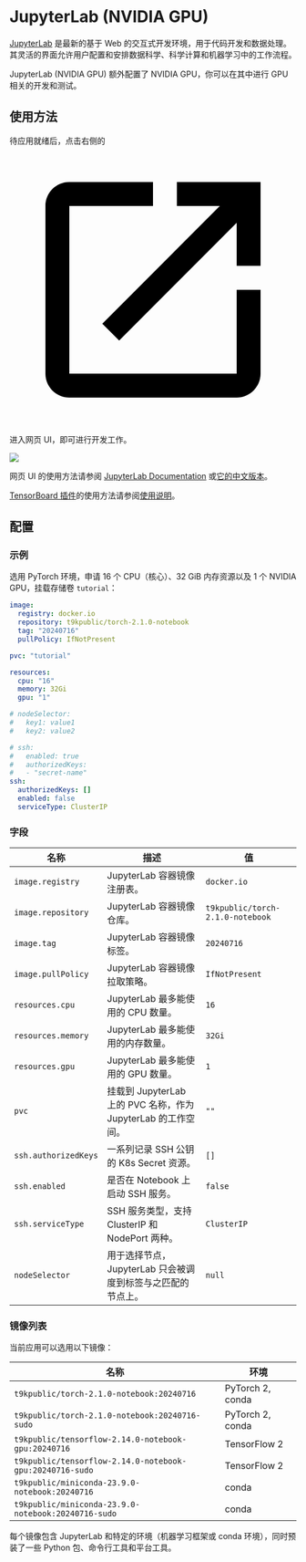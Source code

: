 # JupyterLab (NVIDIA GPU)

[JupyterLab](https://github.com/jupyterlab/jupyterlab) 是最新的基于 Web 的交互式开发环境，用于代码开发和数据处理。其灵活的界面允许用户配置和安排数据科学、科学计算和机器学习中的工作流程。

JupyterLab (NVIDIA GPU) 额外配置了 NVIDIA GPU，你可以在其中进行 GPU 相关的开发和测试。

## 使用方法

待应用就绪后，点击右侧的 <svg class="MuiSvgIcon-root MuiSvgIcon-colorPrimary MuiSvgIcon-fontSizeMedium css-jxtyyz" focusable="false" aria-hidden="true" viewBox="0 0 24 24" data-testid="OpenInNewIcon"><path d="M19 19H5V5h7V3H5c-1.11 0-2 .9-2 2v14c0 1.1.89 2 2 2h14c1.1 0 2-.9 2-2v-7h-2zM14 3v2h3.59l-9.83 9.83 1.41 1.41L19 6.41V10h2V3z"></path></svg> 进入网页 UI，即可进行开发工作。

![](https://s2.loli.net/2024/08/20/tZiw9cyL6a4Vbkz.png)

网页 UI 的使用方法请参阅 [JupyterLab Documentation](https://jupyterlab.readthedocs.io/en/latest/) 或[它的中文版本](https://jupyterlab.pythonlang.cn/en/latest/)。

[TensorBoard 插件](https://github.com/HFAiLab/jupyterlab_tensorboard_pro)的使用方法请参阅[使用说明](https://github.com/HFAiLab/jupyterlab_tensorboard_pro/blob/v4.x/README.zh-cn.md#%E4%BD%BF%E7%94%A8%E8%AF%B4%E6%98%8E)。

## 配置

### 示例

选用 PyTorch 环境，申请 16 个 CPU（核心）、32 GiB 内存资源以及 1 个 NVIDIA GPU，挂载存储卷 `tutorial`：

```yaml
image:
  registry: docker.io
  repository: t9kpublic/torch-2.1.0-notebook
  tag: "20240716"
  pullPolicy: IfNotPresent

pvc: "tutorial"

resources:
  cpu: "16"
  memory: 32Gi
  gpu: "1"

# nodeSelector:
#   key1: value1
#   key2: value2

# ssh:
#   enabled: true
#   authorizedKeys:
#   - "secret-name"
ssh:
  authorizedKeys: []
  enabled: false
  serviceType: ClusterIP
```

### 字段

| 名称                 | 描述                                                          | 值                               |
| -------------------- | ------------------------------------------------------------- | -------------------------------- |
| `image.registry`     | JupyterLab 容器镜像注册表。                                   | `docker.io`                      |
| `image.repository`   | JupyterLab 容器镜像仓库。                                     | `t9kpublic/torch-2.1.0-notebook` |
| `image.tag`          | JupyterLab 容器镜像标签。                                     | `20240716`                       |
| `image.pullPolicy`   | JupyterLab 容器镜像拉取策略。                                 | `IfNotPresent`                   |
| `resources.cpu`      | JupyterLab 最多能使用的 CPU 数量。                            | `16`                             |
| `resources.memory`   | JupyterLab 最多能使用的内存数量。                             | `32Gi`                           |
| `resources.gpu`      | JupyterLab 最多能使用的 GPU 数量。                            | `1`                              |
| `pvc`                | 挂载到 JupyterLab 上的 PVC 名称，作为 JupyterLab 的工作空间。 | `""`                             |
| `ssh.authorizedKeys` | 一系列记录 SSH 公钥的 K8s Secret 资源。                       | `[]`                             |
| `ssh.enabled`        | 是否在 Notebook 上启动 SSH 服务。                             | `false`                          |
| `ssh.serviceType`    | SSH 服务类型，支持 ClusterIP 和 NodePort 两种。               | `ClusterIP`                      |
| `nodeSelector`       | 用于选择节点，JupyterLab 只会被调度到标签与之匹配的节点上。   | `null`                           |

### 镜像列表

当前应用可以选用以下镜像：

| 名称                                                     | 环境             |
| -------------------------------------------------------- | ---------------- |
| `t9kpublic/torch-2.1.0-notebook:20240716`                | PyTorch 2, conda |
| `t9kpublic/torch-2.1.0-notebook:20240716-sudo`           | PyTorch 2, conda |
| `t9kpublic/tensorflow-2.14.0-notebook-gpu:20240716`      | TensorFlow 2     |
| `t9kpublic/tensorflow-2.14.0-notebook-gpu:20240716-sudo` | TensorFlow 2     |
| `t9kpublic/miniconda-23.9.0-notebook:20240716`           | conda            |
| `t9kpublic/miniconda-23.9.0-notebook:20240716-sudo`      | conda            |

每个镜像包含 JupyterLab 和特定的环境（机器学习框架或 conda 环境），同时预装了一些 Python 包、命令行工具和平台工具。

